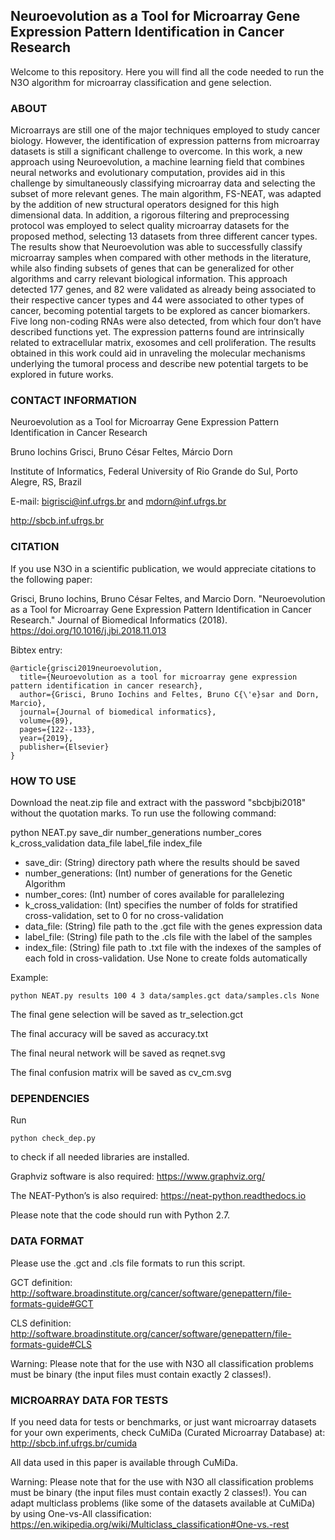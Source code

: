 ## Neuroevolution as a Tool for Microarray Gene Expression Pattern Identification in Cancer Research

Welcome to this repository. Here you will find all the code needed to run the N3O algorithm for microarray classification and gene selection.

### ABOUT

Microarrays are still one of the major techniques employed to study cancer biology. However, the identification of expression patterns from microarray datasets is still a significant challenge to overcome. In this work, a new approach using Neuroevolution, a machine learning field that combines neural networks and evolutionary computation, provides aid in this challenge by simultaneously classifying microarray data and selecting the subset of more relevant genes. The main algorithm, FS-NEAT, was adapted by the addition of new structural operators designed for this high dimensional data. In addition, a rigorous filtering and preprocessing protocol was employed to select quality microarray datasets for the proposed method, selecting 13 datasets from three different cancer types. The results show that Neuroevolution was able to successfully classify microarray samples when compared with other methods in the literature, while also finding subsets of genes that can be generalized for other algorithms and carry relevant biological information. This approach detected 177 genes, and 82 were validated as already being associated to their respective cancer types and 44 were associated to other types of cancer, becoming potential targets to be explored as cancer biomarkers. Five long non-coding RNAs were also detected, from which four don’t have described functions yet. The expression patterns found are intrinsically related to extracellular matrix, exosomes and cell proliferation. The results obtained in this work could aid in unraveling the molecular mechanisms underlying the tumoral process and describe new potential targets to be explored in future works.

### CONTACT INFORMATION

Neuroevolution as a Tool for Microarray Gene Expression Pattern Identification in Cancer Research

Bruno Iochins Grisci, Bruno César Feltes, Márcio Dorn

Institute of Informatics, Federal University of Rio Grande do Sul, Porto Alegre, RS, Brazil

E-mail: bigrisci@inf.ufrgs.br and mdorn@inf.ufrgs.br

http://sbcb.inf.ufrgs.br

### CITATION

If you use N3O in a scientific publication, we would appreciate citations to the following paper:

Grisci, Bruno Iochins, Bruno César Feltes, and Marcio Dorn. "Neuroevolution as a Tool for Microarray Gene Expression Pattern Identification in Cancer Research." Journal of Biomedical Informatics (2018).
https://doi.org/10.1016/j.jbi.2018.11.013

Bibtex entry:

```
@article{grisci2019neuroevolution,
  title={Neuroevolution as a tool for microarray gene expression pattern identification in cancer research},
  author={Grisci, Bruno Iochins and Feltes, Bruno C{\'e}sar and Dorn, Marcio},
  journal={Journal of biomedical informatics},
  volume={89},
  pages={122--133},
  year={2019},
  publisher={Elsevier}
}
```

### HOW TO USE

Download the neat.zip file and extract with the password "sbcbjbi2018" without the quotation marks. To run use the following command:

python NEAT.py save_dir number_generations number_cores k_cross_validation data_file label_file index_file

- save_dir: (String) directory path where the results should be saved
- number_generations: (Int) number of generations for the Genetic Algorithm
- number_cores: (Int) number of cores available for parallelezing
- k_cross_validation: (Int) specifies the number of folds for stratified cross-validation, set to 0 for no cross-validation
- data_file: (String) file path to the .gct file with the genes expression data
- label_file: (String) file path to the .cls file with the label of the samples
- index_file: (String) file path to .txt file with the indexes of the samples of each fold in cross-validation. Use None to create folds automatically

Example: 
```
python NEAT.py results 100 4 3 data/samples.gct data/samples.cls None
```

The final gene selection will be saved as tr_selection.gct

The final accuracy will be saved as accuracy.txt

The final neural network will be saved as reqnet.svg

The final confusion matrix will be saved as cv_cm.svg

### DEPENDENCIES

Run 
```
python check_dep.py 
```
to check if all needed libraries are installed.

Graphviz software is also required: https://www.graphviz.org/

The NEAT-Python’s is also required: https://neat-python.readthedocs.io

Please note that the code should run with Python 2.7.

### DATA FORMAT

Please use the .gct and .cls file formats to run this script.

GCT definition: http://software.broadinstitute.org/cancer/software/genepattern/file-formats-guide#GCT

CLS definition: http://software.broadinstitute.org/cancer/software/genepattern/file-formats-guide#CLS

Warning: Please note that for the use with N3O all classification problems must be binary (the input files must contain exactly 2 classes!).

### MICROARRAY DATA FOR TESTS

If you need data for tests or benchmarks, or just want microarray datasets for your own experiments, check CuMiDa (Curated Microarray Database) at: http://sbcb.inf.ufrgs.br/cumida

All data used in this paper is available through CuMiDa.

Warning: Please note that for the use with N3O all classification problems must be binary (the input files must contain exactly 2 classes!). You can adapt multiclass problems (like some of the datasets available at CuMiDa) by using One-vs-All classification: https://en.wikipedia.org/wiki/Multiclass_classification#One-vs.-rest
